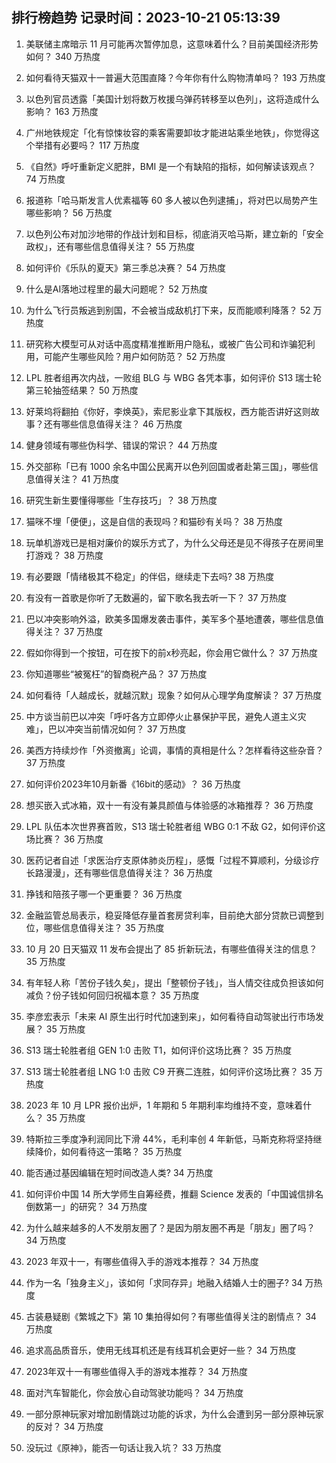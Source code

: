
## 排行榜趋势 记录时间：2023-10-21 05:13:39
  
  1. 美联储主席暗示 11 月可能再次暂停加息，这意味着什么？目前美国经济形势如何？ 340 万热度
    
  2. 如何看待天猫双十一普遍大范围直降？今年你有什么购物清单吗？ 193 万热度
    
  3. 以色列官员透露「美国计划将数万枚援乌弹药转移至以色列」，这将造成什么影响？ 163 万热度
    
  4. 广州地铁规定「化有惊悚妆容的乘客需要卸妆才能进站乘坐地铁」，你觉得这个举措有必要吗？ 117 万热度
    
  5. 《自然》呼吁重新定义肥胖，BMI 是一个有缺陷的指标，如何解读该观点？ 74 万热度
    
  6. 报道称「哈马斯发言人优素福等 60 多人被以色列逮捕」，将对巴以局势产生哪些影响？ 56 万热度
    
  7. 以色列公布对加沙地带的作战计划和目标，彻底消灭哈马斯，建立新的「安全政权」，还有哪些信息值得关注？ 55 万热度
    
  8. 如何评价《乐队的夏天》第三季总决赛？ 54 万热度
    
  9. 什么是AI落地过程里的最大问题呢？ 52 万热度
    
  10. 为什么飞行员叛逃到别国，不会被当成敌机打下来，反而能顺利降落？ 52 万热度
    
  11. 研究称大模型可从对话中高度精准推断用户隐私，或被广告公司和诈骗犯利用，可能产生哪些风险？用户如何防范？ 52 万热度
    
  12. LPL 胜者组再次内战，一败组 BLG 与 WBG 各凭本事，如何评价 S13 瑞士轮第三轮抽签结果？ 50 万热度
    
  13. 好莱坞将翻拍《你好，李焕英》，索尼影业拿下其版权，西方能否讲好这则故事？还有哪些信息值得关注？ 46 万热度
    
  14. 健身领域有哪些伪科学、错误的常识？ 44 万热度
    
  15. 外交部称「已有 1000 余名中国公民离开以色列回国或者赴第三国」，哪些信息值得关注？ 41 万热度
    
  16. 研究生新生要懂得哪些「生存技巧」？ 38 万热度
    
  17. 猫咪不埋「便便」，这是自信的表现吗？和猫砂有关吗？ 38 万热度
    
  18. 玩单机游戏已是相对廉价的娱乐方式了，为什么父母还是见不得孩子在房间里打游戏？ 38 万热度
    
  19. 有必要跟「情绪极其不稳定」的伴侣，继续走下去吗? 38 万热度
    
  20. 有没有一首歌是你听了无数遍的，留下歌名我去听一下？ 37 万热度
    
  21. 巴以冲突影响外溢，欧美多国爆发袭击事件，美军多个基地遭袭，哪些信息值得关注？ 37 万热度
    
  22. 假如你得到一个按钮，可在按下的前x秒亮起，你会用它做什么？ 37 万热度
    
  23. 你知道哪些“被冤枉”的智商税产品？ 37 万热度
    
  24. 如何看待「人越成长，就越沉默」现象？如何从心理学角度解读？ 37 万热度
    
  25. 中方谈当前巴以冲突「呼吁各方立即停火止暴保护平民，避免人道主义灾难」，巴以冲突当前情况如何？ 37 万热度
    
  26. 美西方持续炒作「外资撤离」论调，事情的真相是什么？怎样看待这些杂音？ 37 万热度
    
  27. 如何评价2023年10月新番《16bit的感动》？ 36 万热度
    
  28. 想买嵌入式冰箱，双十一有没有兼具颜值与体验感的冰箱推荐？ 36 万热度
    
  29. LPL 队伍本次世界赛首败，S13 瑞士轮胜者组 WBG 0:1 不敌 G2，如何评价这场比赛？ 36 万热度
    
  30. 医药记者自述「求医治疗支原体肺炎历程」，感慨「过程不算顺利，分级诊疗长路漫漫」，还有哪些信息值得关注？ 36 万热度
    
  31. 挣钱和陪孩子哪一个更重要？ 36 万热度
    
  32. 金融监管总局表示，稳妥降低存量首套房贷利率，目前绝大部分贷款已调整到位，哪些信息值得关注？ 35 万热度
    
  33. 10 月 20 日天猫双 11 发布会提出了 85 折新玩法，有哪些值得关注的信息？ 35 万热度
    
  34. 有年轻人称「苦份子钱久矣」，提出「整顿份子钱」，当人情交往成负担该如何减负？份子钱如何回归祝福本意？ 35 万热度
    
  35. 李彦宏表示「未来 AI 原生出行时代加速到来」，如何看待自动驾驶出行市场发展？ 35 万热度
    
  36. S13 瑞士轮胜者组 GEN 1:0 击败 T1，如何评价这场比赛？ 35 万热度
    
  37. S13 瑞士轮胜者组 LNG 1:0 击败 C9 开赛二连胜，如何评价这场比赛？ 35 万热度
    
  38. 2023 年 10 月 LPR 报价出炉，1 年期和 5 年期利率均维持不变，意味着什么？ 35 万热度
    
  39. 特斯拉三季度净利润同比下滑 44%，毛利率创 4 年新低，马斯克称将坚持继续降价，如何看待这一策略？ 35 万热度
    
  40. 能否通过基因编辑在短时间改造人类? 34 万热度
    
  41. 如何评价中国 14 所大学师生自筹经费，推翻 Science 发表的「中国诚信排名倒数第一」的研究？ 34 万热度
    
  42. 为什么越来越多的人不发朋友圈了？是因为朋友圈不再是「朋友」圈了吗？ 34 万热度
    
  43. 2023 年双十一，有哪些值得入手的游戏本推荐？ 34 万热度
    
  44. 作为一名「独身主义」，该如何「求同存异」地融入结婚人士的圈子? 34 万热度
    
  45. 古装悬疑剧《繁城之下》第 10 集拍得如何？有哪些值得关注的剧情点？ 34 万热度
    
  46. 追求高品质音乐，使用无线耳机还是有线耳机会更好一些？ 34 万热度
    
  47. 2023年双十一有哪些值得入手的游戏本推荐？ 34 万热度
    
  48. 面对汽车智能化，你会放心自动驾驶功能吗？ 34 万热度
    
  49. 一部分原神玩家对增加剧情跳过功能的诉求，为什么会遭到另一部分原神玩家的反对？ 34 万热度
    
  50. 没玩过《原神》，能否一句话让我入坑？ 33 万热度
    